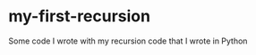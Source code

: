 my-first-recursion
==================

Some code I wrote with my recursion code that I wrote in Python
